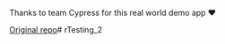 Thanks to team Cypress for this real world demo app ❤️

<a href="https://github.com/cypress-io/cypress-realworld-app">Original repo</a># rTesting_2
